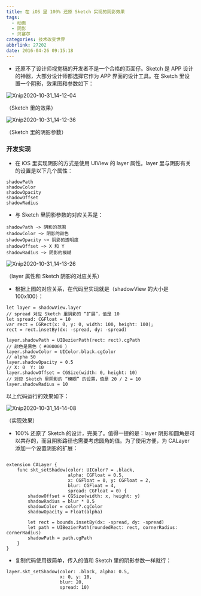 ```yaml
---
title: 在 iOS 里 100% 还原 Sketch 实现的阴影效果
tags:
  - 动画
  - 阴影
  - 贝塞尔
categories: 技术改变世界
abbrlink: 27202
date: 2016-04-26 09:15:18
---
```


* 还原不了设计师视觉稿的开发者不是一个合格的页面仔。Sketch 是 APP 设计的神器，大部分设计师都选择它作为 APP 界面的设计工具。在 Sketch 里设置一个阴影，效果图和参数如下：

![Xnip2020-10-31_14-12-04](https://gitee.com/coderiding/picbed/raw/master/uPic/Xnip2020-10-31_14-12-04.jpg)

（Sketch 里的效果）

![Xnip2020-10-31_14-12-36](https://gitee.com/coderiding/picbed/raw/master/uPic/Xnip2020-10-31_14-12-36.jpg)

（Sketch 里的阴影参数）



<!-- more -->

### 开发实现
* 在 iOS 里实现阴影的方式是使用 UIView 的 layer 属性。layer 里与阴影有关的设置是以下几个属性：

```
shadowPath
shadowColor
shadowOpacity
shadowOffset
shadowRadius
```

* 与 Sketch 里阴影参数的对应关系是：
```
shadowPath ~> 阴影的范围
shadowColor ~> 阴影的颜色
shadowOpacity ~> 阴影的透明度
shadowOffset ~> X 和 Y
shadowRadius ~> 阴影的模糊
```

![Xnip2020-10-31_14-13-26](https://gitee.com/coderiding/picbed/raw/master/uPic/Xnip2020-10-31_14-13-26.jpg)

（layer 属性和 Sketch 阴影的对应关系）

* 根据上图的对应关系，在代码里实现就是（shadowView 的大小是 100x100）：

```
let layer = shadowView.layer
// spread 对应 Sketch 里阴影的 “扩展”，值是 10
let spread: CGFloat = 10
var rect = CGRect(x: 0, y: 0, width: 100, height: 100);
rect = rect.insetBy(dx: -spread, dy: -spread)

layer.shadowPath = UIBezierPath(rect: rect).cgPath
// 颜色是黑色（ #000000 ）
layer.shadowColor = UIColor.black.cgColor
// alpha 50
layer.shadowOpacity = 0.5
// X: 0  Y: 10
layer.shadowOffset = CGSize(width: 0, height: 10)
// 对应 Sketch 里阴影的 “模糊” 的设置，值是 20 / 2 = 10
layer.shadowRadius = 10
```

以上代码运行的效果如下：

![Xnip2020-10-31_14-14-08](https://gitee.com/coderiding/picbed/raw/master/uPic/Xnip2020-10-31_14-14-08.jpg)

（实现效果）

* 100% 还原了 Sketch 的设计，完美了。值得一提的是：layer 阴影和圆角是可以共存的，而且阴影路径也需要考虑圆角的值。为了使用方便，为 CALayer 添加一个设置阴影的扩展：

```

extension CALayer {
    func skt_setShadow(color: UIColor? = .black,
                       alpha: CGFloat = 0.5,
                       x: CGFloat = 0, y: CGFloat = 2,
                       blur: CGFloat = 4,
                       spread: CGFloat = 0) {
        shadowOffset = CGSize(width: x, height: y)
        shadowRadius = blur * 0.5
        shadowColor = color?.cgColor
        shadowOpacity = Float(alpha)

        let rect = bounds.insetBy(dx: -spread, dy: -spread)
        let path = UIBezierPath(roundedRect: rect, cornerRadius: cornerRadius)
        shadowPath = path.cgPath
    }
}
```

* 复制代码使用很简单，传入的值和 Sketch 里的阴影参数一样就行：

```
layer.skt_setShadow(color: .black, alpha: 0.5,
                    x: 0, y: 10, 
                    blur: 20, 
                    spread: 10)

```